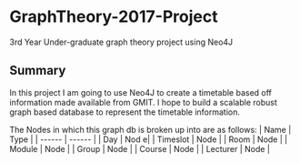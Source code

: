 # GraphTheory-2017-Project
3rd Year Under-graduate graph theory project using Neo4J

## Summary
In this project I am going to use Neo4J to create a timetable based off information made available from GMIT.
I hope to build a scalable robust graph based database to represent the timetable information.

The Nodes in which this graph db is broken up into are as follows:
| Name | Type |
| ------ | ------ |
| Day | Nod e|
| Timeslot | Node |
| Room | Node |
| Module | Node |
| Group | Node |
| Course | Node |
| Lecturer | Node |




